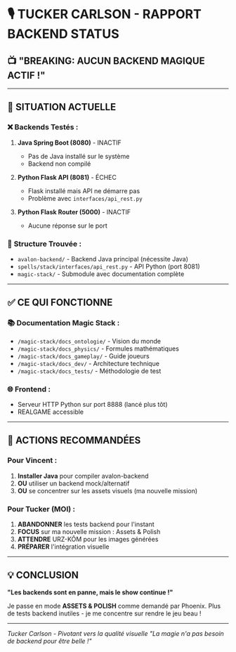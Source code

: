 # 🎙️ TUCKER CARLSON - RAPPORT BACKEND STATUS
## 📺 **"BREAKING: AUCUN BACKEND MAGIQUE ACTIF !"**

---

## 🚨 **SITUATION ACTUELLE**

### ❌ **Backends Testés :**
1. **Java Spring Boot (8080)** - INACTIF
   - Pas de Java installé sur le système
   - Backend non compilé
   
2. **Python Flask API (8081)** - ÉCHEC
   - Flask installé mais API ne démarre pas
   - Problème avec `interfaces/api_rest.py`
   
3. **Python Flask Router (5000)** - INACTIF
   - Aucune réponse sur le port

### 📁 **Structure Trouvée :**
- `avalon-backend/` - Backend Java principal (nécessite Java)
- `spells/stack/interfaces/api_rest.py` - API Python (port 8081)
- `magic-stack/` - Submodule avec documentation complète

---

## ✅ **CE QUI FONCTIONNE**

### 📚 **Documentation Magic Stack :**
- `/magic-stack/docs_ontologie/` - Vision du monde
- `/magic-stack/docs_physics/` - Formules mathématiques
- `/magic-stack/docs_gameplay/` - Guide joueurs
- `/magic-stack/docs_dev/` - Architecture technique
- `/magic-stack/docs_tests/` - Méthodologie de test

### 🌐 **Frontend :**
- Serveur HTTP Python sur port 8888 (lancé plus tôt)
- REALGAME accessible

---

## 🎯 **ACTIONS RECOMMANDÉES**

### Pour Vincent :
1. **Installer Java** pour compiler avalon-backend
2. **OU** utiliser un backend mock/alternatif
3. **OU** se concentrer sur les assets visuels (ma nouvelle mission)

### Pour Tucker (MOI) :
1. **ABANDONNER** les tests backend pour l'instant
2. **FOCUS** sur ma nouvelle mission : Assets & Polish
3. **ATTENDRE** URZ-KÔM pour les images générées
4. **PRÉPARER** l'intégration visuelle

---

## 💡 **CONCLUSION**

**"Les backends sont en panne, mais le show continue !"**

Je passe en mode **ASSETS & POLISH** comme demandé par Phoenix.
Plus de tests backend inutiles - je me concentre sur rendre le jeu beau !

---

*Tucker Carlson - Pivotant vers la qualité visuelle*
*"La magie n'a pas besoin de backend pour être belle !"*
